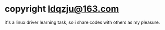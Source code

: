 # copyright ldqzju@163.com

it's a linux driver learning task, so i share codes with others as my pleasure.
